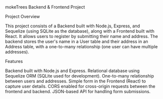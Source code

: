 mokeTrees Backend & Frontend Project

Project Overview

This project consists of a Backend built with Node.js, Express, and Sequelize (using SQLite as the database), along with a Frontend built with React. It allows users to register by submitting their name and address. The backend stores the user's name in a User table and their address in an Address table, with a one-to-many relationship (one user can have multiple addresses).

Features

Backend built with Node.js and Express. Relational database using Sequelize ORM (SQLite used for development). One-to-many relationship between users and addresses. Simple form in the Frontend (React) to capture user details. CORS enabled for cross-origin requests between the frontend and backend. JSON-based API for handling form submissions.
